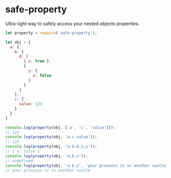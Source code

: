 # safe-property
Ultra-light way to safely access your nested objects properties.

```javascript
let property = require('safe-property');

let obj = {
  a: {
    b: {
      d: [
        { x: true },
        {
          y: {
            x: false
          }
        }
      ]
    },
    c: {
      value: 123
    }
  }
}

console.log(property(obj, ['a', 'c', 'value']));
// 123
console.log(property(obj, 'a.c.value'));
// 123
console.log(property(obj, 'a.b.d.1.y'));
// { x: false }
console.log(property(obj, 'a.b.z'));
// undefined
console.log(property(obj, 'a.b.z', 'your princess is in another castle'));
// your princess is in another castle
```
